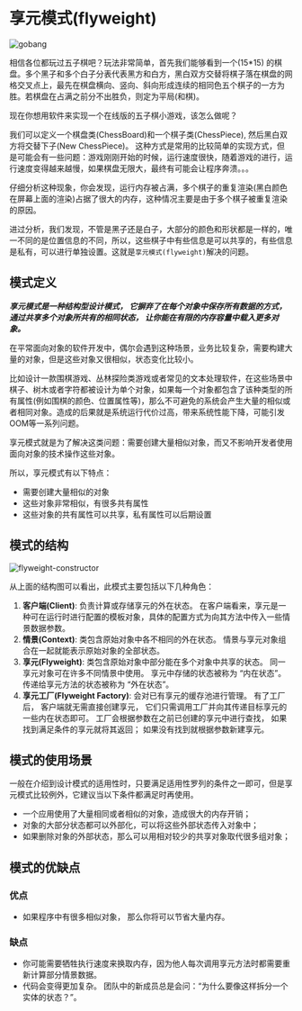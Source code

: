 # 享元模式(flyweight)

![gobang](https://tva1.sinaimg.cn/large/008i3skNgy1gtxj9rxi1aj60fi0fidhi02.jpg)

相信各位都玩过五子棋吧？玩法非常简单，首先我们能够看到一个(15*15)
的棋盘。多个黑子和多个白子分表代表黑方和白方，黑白双方交替将棋子落在棋盘的网格交叉点上，最先在棋盘横向、竖向、斜向形成连续的相同色五个棋子的一方为胜。若棋盘在占满之前分不出胜负，则定为平局(和棋)。

现在你想用软件来实现一个在线版的五子棋小游戏，该怎么做呢？

我们可以定义一个棋盘类(ChessBoard)和一个棋子类(ChessPiece), 然后黑白双方将交替下子(New ChessPiece)。
这种方式是常用的比较简单的实现方式，但是可能会有一些问题：游戏刚刚开始的时候，运行速度很快，随着游戏的进行，运行速度变得越来越慢，如果棋盘无限大，最终有可能会让程序奔溃。。。

仔细分析这种现象，你会发现，运行内存被占满，多个棋子的重复渲染(黑白颜色在屏幕上面的渲染)占据了很大的内存，这种情况主要是由于多个棋子被重复渲染的原因。

进过分析，我们发现，不管是黑子还是白子，大部分的颜色和形状都是一样的，唯一不同的是位置信息的不同，所以，这些棋子中有些信息是可以共享的，有些信息是私有，可以进行单独设置。这就是`享元模式(flyweight)`解决的问题。

## 模式定义

***享元模式是一种结构型设计模式， 它摒弃了在每个对象中保存所有数据的方式， 通过共享多个对象所共有的相同状态， 让你能在有限的内存容量中载入更多对象。***

在平常面向对象的软件开发中，偶尔会遇到这种场景，业务比较复杂，需要构建大量的对象，但是这些对象又很相似，状态变化比较小。

比如设计一款围棋游戏、丛林探险类游戏或者常见的文本处理软件，在这些场景中棋子、树木或者字符都被设计为单个对象，如果每一个对象都包含了该种类型的所有属性(例如围棋的颜色、位置属性等)，那么不可避免的系统会产生大量的相似或者相同对象。造成的后果就是系统运行代价过高，带来系统性能下降，可能引发OOM等一系列问题。

享元模式就是为了解决这类问题：需要创建大量相似对象，而又不影响开发者使用面向对象的技术操作这些对象。

所以，享元模式有以下特点：

* 需要创建大量相似的对象
* 这些对象非常相似，有很多共有属性
* 这些对象的共有属性可以共享，私有属性可以后期设置

## 模式的结构

![flyweight-constructor](https://tva1.sinaimg.cn/large/008i3skNgy1gtxmw8nkq9j60zk0loq5k02.jpg)

从上面的结构图可以看出，此模式主要包括以下几种角色：
1. **客户端(Client)**: 负责计算或存储享元的外在状态。 在客户端看来，享元是一种可在运行时进行配置的模板对象，具体的配置方式为向其方法中传入一些情景数据参数。
2. **情景(Context)**: 类包含原始对象中各不相同的外在状态。 情景与享元对象组合在一起就能表示原始对象的全部状态。
3. **享元(Flyweight)**: 类包含原始对象中部分能在多个对象中共享的状态。 同一享元对象可在许多不同情景中使用。 享元中存储的状态被称为 “内在状态”。 传递给享元方法的状态被称为 “外在状态”。
4. **享元工厂(Flyweight Factory)**: 会对已有享元的缓存池进行管理。 有了工厂后， 客户端就无需直接创建享元， 它们只需调用工厂并向其传递目标享元的一些内在状态即可。 工厂会根据参数在之前已创建的享元中进行查找， 如果找到满足条件的享元就将其返回； 如果没有找到就根据参数新建享元。

## 模式的使用场景

一般在介绍到设计模式的适用性时，只要满足适用性罗列的条件之一即可，但是享元模式比较例外，它建议当以下条件都满足时再使用。

* 一个应用使用了大量相同或者相似的对象，造成很大的内存开销；
* 对象的大部分状态都可以外部化，可以将这些外部状态传入对象中；
* 如果删除对象的外部状态，那么可以用相对较少的共享对象取代很多组对象；

## 模式的优缺点

### 优点
* 如果程序中有很多相似对象， 那么你将可以节省大量内存。

### 缺点
* 你可能需要牺牲执行速度来换取内存，因为他人每次调用享元方法时都需要重新计算部分情景数据。
* 代码会变得更加复杂。 团队中的新成员总是会问：“为什么要像这样拆分一个实体的状态？”。

